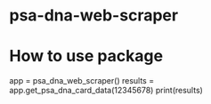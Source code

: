 # psa-dna-web-scraper
# How to use package
  app = psa_dna_web_scraper()
  results = app.get_psa_dna_card_data(12345678)
  print(results)

